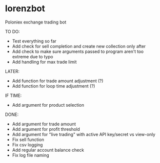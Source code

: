 # lorenzbot
Poloniex exchange trading bot

TO DO:
- Test everything so far
- Add check for sell completion and create new collection only after
- Add check to make sure arguments passed to program aren't too extreme due to typo
- Add handling for max trade limit

LATER:
- Add function for trade amount adjustment (?)
- Add function for loop time adjustment (?)

IF TIME:
- Add argument for product selection

DONE:
- Add argument for trade amount
- Add argument for profit threshold
- Add argument for "live trading" with active API key/secret vs view-only
- Fix sell function
- Fix csv logging
- Add regular account balance check
- Fix log file naming